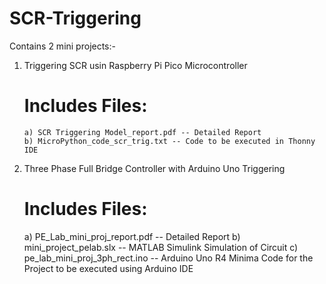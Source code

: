 # SCR-Triggering
Contains 2 mini projects:-
1) Triggering SCR usin Raspberry Pi Pico Microcontroller
   # Includes Files:
       a) SCR Triggering Model_report.pdf -- Detailed Report
       b) MicroPython_code_scr_trig.txt -- Code to be executed in Thonny IDE
2) Three Phase Full Bridge Controller with Arduino Uno Triggering
   # Includes Files:
      a) PE_Lab_mini_proj_report.pdf -- Detailed Report
      b) mini_project_pelab.slx -- MATLAB Simulink Simulation of Circuit
      c) pe_lab_mini_proj_3ph_rect.ino -- Arduino Uno R4 Minima Code for the Project to be executed using Arduino IDE
